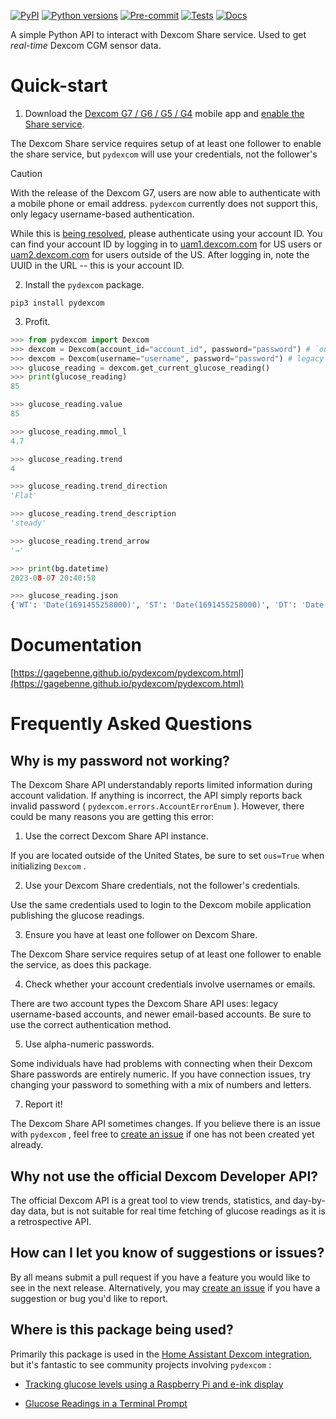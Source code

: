 [![PyPI](https://img.shields.io/pypi/v/pydexcom?style=flat-square)](https://pypi.org/project/pydexcom/)
[![Python versions](https://img.shields.io/pypi/pyversions/pytest.svg?style=flat-square)](https://pypi.org/project/pydexcom/)
[![Pre-commit](https://img.shields.io/github/actions/workflow/status/gagebenne/pydexcom/pre-commit.yaml?style=flat-square&label=pre-commit)](https://github.com/gagebenne/pydexcom/actions/workflows/pre-commit.yaml)
[![Tests](https://img.shields.io/github/actions/workflow/status/gagebenne/pydexcom/test.yaml?style=flat-square&label=tests)](https://github.com/gagebenne/pydexcom/actions/workflows/test.yaml)
[![Docs](https://img.shields.io/github/actions/workflow/status/gagebenne/pydexcom/docs.yaml?style=flat-square&label=docs)](https://gagebenne.github.io/pydexcom/pydexcom.html)

A simple Python API to interact with Dexcom Share service. Used to get *real-time* Dexcom CGM sensor data.

# Quick-start
1. Download the [Dexcom G7 / G6 / G5 / G4](https://www.dexcom.com/apps) mobile app and [enable the Share service](https://provider.dexcom.com/education-research/cgm-education-use/videos/setting-dexcom-share-and-follow).

The Dexcom Share service requires setup of at least one follower to enable the share service, but `pydexcom` will use your credentials, not the follower's

> [!CAUTION]
> With the release of the Dexcom G7, users are now able to authenticate with a mobile phone or email address. `pydexcom` currently does not support this, only legacy username-based authentication.
>
> While this is [being resolved](https://github.com/gagebenne/pydexcom/issues/55), please authenticate using your account ID. You can find your account ID by logging in to [uam1.dexcom.com](https://uam1.dexcom.com) for US users or [uam2.dexcom.com](https://uam2.dexcom.com) for users outside of the US. After logging in, note the UUID in the URL -- this is your account ID.

2. Install the `pydexcom` package.

 `pip3 install pydexcom`

3. Profit.

```python
>>> from pydexcom import Dexcom
>>> dexcom = Dexcom(account_id="account_id", password="password") # `ous=True` if outside of US
>>> dexcom = Dexcom(username="username", password="password") # legacy username accounts only
>>> glucose_reading = dexcom.get_current_glucose_reading()
>>> print(glucose_reading)
85

>>> glucose_reading.value
85

>>> glucose_reading.mmol_l
4.7

>>> glucose_reading.trend
4

>>> glucose_reading.trend_direction
'Flat'

>>> glucose_reading.trend_description
'steady'

>>> glucose_reading.trend_arrow
'→'

>>> print(bg.datetime)
2023-08-07 20:40:58

>>> glucose_reading.json
{'WT': 'Date(1691455258000)', 'ST': 'Date(1691455258000)', 'DT': 'Date(1691455258000-0400)', 'Value': 85, 'Trend': 'Flat'}
```

# Documentation

[https://gagebenne.github.io/pydexcom/pydexcom.html](https://gagebenne.github.io/pydexcom/pydexcom.html)

# Frequently Asked Questions

## Why is my password not working?

The Dexcom Share API understandably reports limited information during account validation. If anything is incorrect, the API simply reports back invalid password ( `pydexcom.errors.AccountErrorEnum` ). However, there could be many reasons you are getting this error:

1. Use the correct Dexcom Share API instance.

If you are located outside of the United States, be sure to set `ous=True` when initializing `Dexcom` .

2. Use your Dexcom Share credentials, not the follower's credentials.

Use the same credentials used to login to the Dexcom mobile application publishing the glucose readings.

3. Ensure you have at least one follower on Dexcom Share.

The Dexcom Share service requires setup of at least one follower to enable the service, as does this package.

4. Check whether your account credentials involve usernames or emails.

There are two account types the Dexcom Share API uses: legacy username-based accounts, and newer email-based accounts. Be sure to use the correct authentication method.

5. Use alpha-numeric passwords.

Some individuals have had problems with connecting when their Dexcom Share passwords are entirely numeric. If you have connection issues, try changing your password to something with a mix of numbers and letters.

7. Report it!

The Dexcom Share API sometimes changes. If you believe there is an issue with `pydexcom` , feel free to [create an issue](https://github.com/gagebenne/pydexcom/issues/new) if one has not been created yet already.

## Why not use the official Dexcom Developer API?

The official Dexcom API is a great tool to view trends, statistics, and day-by-day data, but is not suitable for real time fetching of glucose readings as it is a retrospective API.

## How can I let you know of suggestions or issues?

By all means submit a pull request if you have a feature you would like to see in the next release. Alternatively, you may [create an issue](https://github.com/gagebenne/pydexcom/issues/new) if you have a suggestion or bug you'd like to report.

## Where is this package being used?

Primarily this package is used in the [Home Assistant Dexcom integration](https://www.home-assistant.io/integrations/dexcom/), but it's fantastic to see community projects involving `pydexcom` :

* [Tracking glucose levels using a Raspberry Pi and e-ink display](https://www.tomshardware.com/news/raspberry-project-diy-dexcom-glucose-tracker)

* [Glucose Readings in a Terminal Prompt](https://harthoover.com/glucose-readings-in-a-terminal-prompt/)
